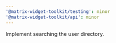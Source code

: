 ```yaml
---
'@matrix-widget-toolkit/testing': minor
'@matrix-widget-toolkit/api': minor
---
```


Implement searching the user directory.
